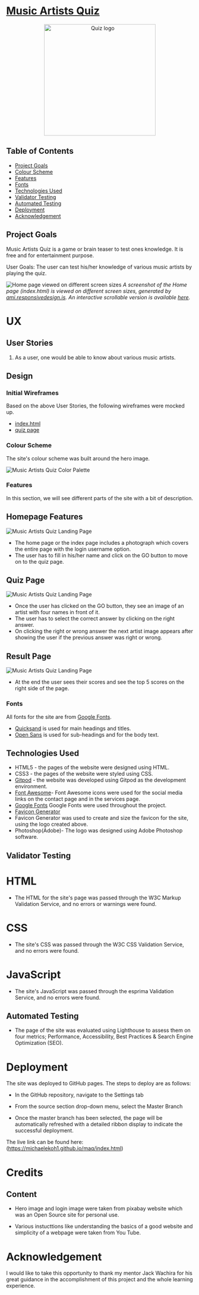 # [Music Artists Quiz](https://michaelekoh1.github.io/maq/index.html)

<div align="center">
  <img alt="Quiz logo" src="https://github.com/michaelekoh1/maq/blob/main/assets/images/logo.png" width="300px" />
</div>

## Table of Contents

- [Project Goals](#project-goals)
- [Colour Scheme](#colour-scheme)
- [Features](#features)
- [Fonts](#fonts)
- [Technologies Used](#technologies-used)
- [Validator Testing](#validator-testing)
- [Automated Testing](#automated-testing)
- [Deployment](#deployment)
- [Acknowledgement](#acknowledgement)

## Project Goals
Music Artists Quiz is a game or brain teaser to test ones knowledge.  It is free and for entertainment purpose.


User Goals: The user can test his/her knowledge of various music artists by playing the quiz.

![Home page viewed on different screen sizes](screenshots/responsiveindex.png)
*A screenshot of the Home page (index.html) is viewed on different screen sizes, generated by [ami.responsivedesign.is](http://ami.responsivedesign.is/). An interactive scrollable version is available [here](http://ami.responsivedesign.is/?url=https://michaelekoh1.github.io/maq/index.html).*

# UX
## User Stories

1. As a user, one would be able to know about various music artists.

## Design
### Initial Wireframes
Based on the above User Stories, the following wireframes were mocked up.

- [index.html](https://github.com/michaelekoh1/maq/blob/caf4bc5c2ecf754977300b9d41314aca41eced5a/wireframes/index.pdf#L1-L1)
- [quiz page](https://github.com/michaelekoh1/maq/blob/caf4bc5c2ecf754977300b9d41314aca41eced5a/wireframes/quiz.pdf)


### Colour Scheme

The site's colour scheme was built around the hero image.

![Music Artists Quiz Color Palette](screenshots/colour-palette.png)

### Features
In this section, we will see different parts of the site with a bit of description.

## Homepage Features
![Music Artists Quiz Landing Page](screenshots/index.png)
- The home page or the index page includes a photograph which covers the entire page with the login username option.
- The user has to fill in his/her name and click on the GO button to move on to the quiz page.


## Quiz Page
![Music Artists Quiz Landing Page](screenshots/quizpage.png)
- Once the user has clicked on the GO button, they see an image of an artist with four names in front of it.
- The user has to select the correct answer by clicking on the right answer.
- On clicking the right or wrong answer the next artist image appears after showing the user if the previous answer was right or wrong.


## Result Page
![Music Artists Quiz Landing Page](screenshots/resultpage.png)
- At the end the user sees their scores and see the top 5 scores on the right side of the page.

### Fonts

All fonts for the site are from [Google Fonts](https://fonts.google.com/).
- [Quicksand](https://fonts.google.com/specimen/Quicksand) is used for main headings and titles.
- [Open Sans](https://fonts.googleapis.com/css2?family=Open+Sans&display=swap) is used for sub-headings and for the body text.

## Technologies Used

- HTML5 - the pages of the website were designed using HTML.
- CSS3 -  the pages of the website were styled using CSS.
- [Gitpod](https://www.gitpod.io/) - the website was developed using Gitpod as the development environment.
- [Font Awesome](https://fontawesome.com/)- Font Awesome icons were used for the social media links on the contact page and in the services page.
- [Google Fonts](https://fonts.google.com/) Google Fonts were used throughout the project.
- [Favicon Generator](https://www.favicongenerator.com/)
- Favicon Generator was used to create and size the favicon for the site, using the logo created above.
- Photoshop(Adobe)- The logo was designed using Adobe Photoshop software.


## Validator Testing

# HTML

- The HTML for the site's page was passed through the W3C Markup Validation Service, and no errors or warnings were found.

# CSS

- The site's CSS was passed through the W3C CSS Validation Service, and no errors were found.

# JavaScript

- The site's JavaScript was passed through the esprima Validation Service, and no errors were found.

## Automated Testing

- The page of the site was evaluated using Lighthouse to assess them on four metrics; Performance, Accessibility, Best Practices & Search Engine Optimization (SEO).

# Deployment

The site was deployed to GitHub pages. The steps to deploy are as follows:

- In the GitHub repository, navigate to the Settings tab

- From the source section drop-down menu, select the Master Branch

- Once the master branch has been selected, the page will be automatically refreshed with a detailed ribbon display to indicate the successful deployment.

The live link can be found here: (https://michaelekoh1.github.io/maq/index.html)

# Credits

## Content

- Hero image and login image were taken from pixabay website which was an Open Source site for personal use.

- Various instucttions like understanding the basics of a good website and simplicity of a webpage were taken from You Tube.


# Acknowledgement

I would like to take this opportunity to thank my mentor Jack Wachira for his great guidance in the accomplishment of this project and the whole learning experience.
